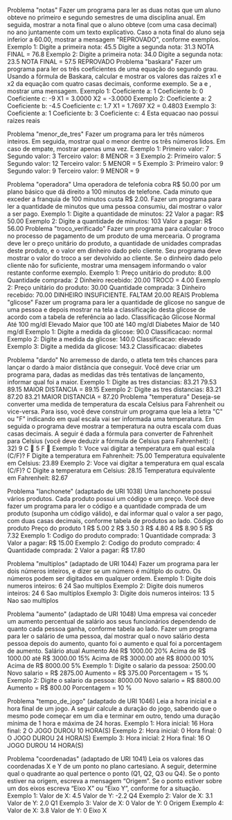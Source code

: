 Problema "notas"
Fazer um programa para ler as duas notas que um aluno obteve no primeiro e segundo semestres de
uma disciplina anual. Em seguida, mostrar a nota final que o aluno obteve (com uma casa decimal) no
ano juntamente com um texto explicativo. Caso a nota final do aluno seja inferior a 60.00, mostrar a
mensagem "REPROVADO", conforme exemplos.
Exemplo 1:
Digite a primeira nota: 45.5
Digite a segunda nota: 31.3
NOTA FINAL = 76.8
Exemplo 2:
Digite a primeira nota: 34.0
Digite a segunda nota: 23.5
NOTA FINAL = 57.5
REPROVADO
Problema "baskara"
Fazer um programa para ler os três coeficientes de uma equação do segundo grau. Usando a fórmula
de Baskara, calcular e mostrar os valores das raízes x1 e x2 da equação com quatro casas decimais,
conforme exemplo. Se a e , mostrar uma mensagem.
Exemplo 1:
Coeficiente a: 1
Coeficiente b: 0
Coeficiente c: -9
X1 = 3.0000
X2 = -3.0000
Exemplo 2:
Coeficiente a: 2
Coeficiente b: -4.5
Coeficiente c: 1.7
X1 = 1.7697
X2 = 0.4803
Exemplo 3:
Coeficiente a: 1
Coeficiente b: 3
Coeficiente c: 4
Esta equacao nao possui raizes reais

Problema "menor_de_tres"
Fazer um programa para ler três números inteiros. Em seguida, mostrar qual o menor dentre os três
números lidos. Em caso de empate, mostrar apenas uma vez.
Exemplo 1:
Primeiro valor: 7
Segundo valor: 3
Terceiro valor: 8
MENOR = 3
Exemplo 2:
Primeiro valor: 5
Segundo valor: 12
Terceiro valor: 5
MENOR = 5
Exemplo 3:
Primeiro valor: 9
Segundo valor: 9
Terceiro valor: 9
MENOR = 9

Problema "operadora"
Uma operadora de telefonia cobra R$ 50.00 por um plano básico que dá direito a 100 minutos de
telefone. Cada minuto que exceder a franquia de 100 minutos custa R$ 2.00. Fazer um programa para
ler a quantidade de minutos que uma pessoa consumiu, daí mostrar o valor a ser pago.
Exemplo 1:
Digite a quantidade de minutos: 22
Valor a pagar: R$ 50.00
Exemplo 2:
Digite a quantidade de minutos: 103
Valor a pagar: R$ 56.00
Problema "troco_verificado"
Fazer um programa para calcular o troco no processo de pagamento de um produto de uma mercearia.
O programa deve ler o preço unitário do produto, a quantidade de unidades compradas deste produto,
e o valor em dinheiro dado pelo cliente. Seu programa deve mostrar o valor do troco a ser devolvido
ao cliente. Se o dinheiro dado pelo cliente não for suficiente, mostrar uma mensagem informando o
valor restante conforme exemplo.
Exemplo 1:
Preço unitário do produto: 8.00
Quantidade comprada: 2
Dinheiro recebido: 20.00
TROCO = 4.00
Exemplo 2:
Preço unitário do produto: 30.00
Quantidade comprada: 3
Dinheiro recebido: 70.00
DINHEIRO INSUFICIENTE. FALTAM 20.00 REAIS
Problema "glicose"
Fazer um programa para ler a quantidade de glicose
no sangue de uma pessoa e depois mostrar na tela a
classificação desta glicose de acordo com a tabela de
referência ao lado.
Classificação Glicose
Normal Até 100 mg/dl
Elevado
Maior que 100 até
140 mg/dl
Diabetes Maior de 140 mg/dl
Exemplo 1:
Digite a medida da glicose: 90.0
Classificacao: normal
Exemplo 2:
Digite a medida da glicose: 140.0
Classificacao: elevado
Exemplo 3:
Digite a medida da glicose: 143.2
Classificacao: diabetes

Problema "dardo"
No arremesso de dardo, o atleta tem três chances para lançar o dardo à maior distância que conseguir.
Você deve criar um programa para, dadas as medidas das três tentativas de lançamento, informar qual
foi a maior.
Exemplo 1:
Digite as tres distancias:
83.21
79.53
89.15
MAIOR DISTANCIA = 89.15
Exemplo 2:
Digite as tres distancias:
83.21
87.20
83.21
MAIOR DISTANCIA = 87.20
Problema "temperatura"
Deseja-se converter uma medida de temperatura da escala Celsius para Fahrenheit ou vice-versa. Para
isso, você deve construir um programa que leia a letra "C" ou "F" indicando em qual escala vai ser
informada uma temperatura. Em seguida o programa deve mostrar a temperatura na outra escala com
duas casas decimais. A seguir é dada a fórmula para converter de Fahrenheit para Celsius (você deve
deduzir a fórmula de Celsius para Fahrenheit): ( 32)
9
C 
5
F 
Exemplo 1:
Voce vai digitar a temperatura em qual escala (C/F)? F
Digite a temperatura em Fahrenheit: 75.00
Temperatura equivalente em Celsius: 23.89
Exemplo 2:
Voce vai digitar a temperatura em qual escala (C/F)? C
Digite a temperatura em Celsius: 28.15
Temperatura equivalente em Fahrenheit: 82.67

Problema "lanchonete" (adaptado de URI 1038)
Uma lanchonete possui vários produtos. Cada produto possui um código
e um preço. Você deve fazer um programa para ler o código e a
quantidade comprada de um produto (suponha um código válido), e daí
informar qual o valor a ser pago, com duas casas decimais, conforme
tabela de produtos ao lado.
Código do
produto
Preço do
produto
1 R$ 5.00
2 R$ 3.50
3 R$ 4.80
4 R$ 8.90
5 R$ 7.32
Exemplo 1:
Codigo do produto comprado: 1
Quantidade comprada: 3
Valor a pagar: R$ 15.00
Exemplo 2:
Codigo do produto comprado: 4
Quantidade comprada: 2
Valor a pagar: R$ 17.80

Problema "multiplos" (adaptado de URI 1044)
Fazer um programa para ler dois números inteiros, e dizer se um número é múltiplo do outro. Os
números podem ser digitados em qualquer ordem.
Exemplo 1:
Digite dois numeros inteiros:
6
24
Sao multiplos
Exemplo 2:
Digite dois numeros inteiros:
24
6
Sao multiplos
Exemplo 3:
Digite dois numeros inteiros:
13
5
Nao sao multiplos

Problema "aumento" (adaptado de URI 1048)
Uma empresa vai conceder um aumento percentual de
salário aos seus funcionários dependendo de quanto
cada pessoa ganha, conforme tabela ao lado. Fazer um
programa para ler o salário de uma pessoa, daí mostrar
qual o novo salário desta pessoa depois do aumento,
quanto foi o aumento e qual foi a porcentagem de
aumento.
Salário atual Aumento
Até R$ 1000.00 20%
Acima de R$ 1000.00
até R$ 3000.00
15%
Acima de R$ 3000.00
até R$ 8000.00
10%
Acima de R$ 8000.00 5%
Exemplo 1:
Digite o salario da pessoa: 2500.00
Novo salario = R$ 2875.00
Aumento = R$ 375.00
Porcentagem = 15 %
Exemplo 2:
Digite o salario da pessoa: 8000.00
Novo salario = R$ 8800.00
Aumento = R$ 800.00
Porcentagem = 10 %

Problema "tempo_de_jogo" (adaptado de URI 1046)
Leia a hora inicial e a hora final de um jogo. A seguir calcule a duração do jogo, sabendo que o mesmo
pode começar em um dia e terminar em outro, tendo uma duração mínima de 1 hora e máxima de 24
horas.
Exemplo 1:
Hora inicial: 16
Hora final: 2
O JOGO DUROU 10 HORA(S)
Exemplo 2:
Hora inicial: 0
Hora final: 0
O JOGO DUROU 24 HORA(S)
Exemplo 3:
Hora inicial: 2
Hora final: 16
O JOGO DUROU 14 HORA(S)

Problema "coordenadas" (adaptado de URI 1041)
Leia os valores das coordenadas X e Y de um ponto no plano
cartesiano. A seguir, determine qual o quadrante ao qual pertence o
ponto (Q1, Q2, Q3 ou Q4). Se o ponto estiver na origem, escreva a
mensagem “Origem”. Se o ponto estiver sobre um dos eixos escreva
“Eixo X” ou “Eixo Y”, conforme for a situação.
Exemplo 1:
Valor de X: 4.5
Valor de Y: -2.2
Q4
Exemplo 2:
Valor de X: 3.1
Valor de Y: 2.0
Q1
Exemplo 3:
Valor de X: 0
Valor de Y: 0
Origem
Exemplo 4:
Valor de X: 3.8
Valor de Y: 0
Eixo X
